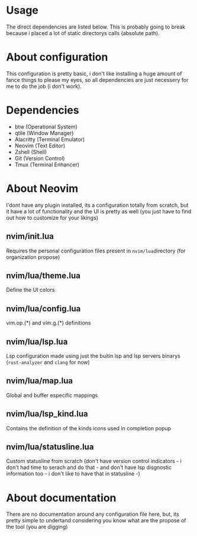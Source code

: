 # Usage
The direct dependencies are listed below. This is probably going to break because i placed a lot of static directorys calls (absolute path).

# About configuration
This configuration is pretty basic, i don't like installing a huge amount of fance things to please my eyes, so all dependencies are just necessery for me to do the job (i don't work).

# Dependencies
* btw (Operational System)
* qtile (Window Manager)
* Alacritty (Terminal Emulator)
* Neovim (Text Editor)
* Zshell (Shell)
* Git (Version Control)
* Tmux (Terminal Enhancer)

# About Neovim
I'dont have any plugin installed, its a configuration totally from scratch, but it have a lot of functionality and the UI is pretty as well (you just have to find out how to customize for your likings)
## nvim/init.lua 
Requires the personal configuration files present in `nvim/lua`directory (for organization propose)
## nvim/lua/theme.lua
Define the UI colors
## nvim/lua/config.lua
vim.op.(\*) and vim.g.(\*) definitions
## nvim/lua/lsp.lua
Lsp configuration made using just the buitin lsp and lsp servers binarys (`rust-analyzer` and `clang` for now)
## nvim/lua/map.lua
Global and buffer especific mappings 
## nvim/lua/lsp\_kind.lua
Contains the definition of the kinds icons used in completion popup
## nvim/lua/statusline.lua
Custom statusline from scratch (don't have version control indicators - i don't had time to serach and do that -  and don't have lsp disgnostic information too - i don't like to have that in statusline -)

# About documentation
There are no documentation around any configuration file here, but, its pretty simple to undertand considering you know what are the propose of the tool (you are digging)
